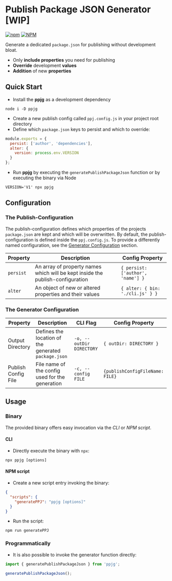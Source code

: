# Publish Package JSON Generator [WIP]

[![npm](https://img.shields.io/npm/v/ppjg)](https://www.npmjs.com/package/ppjg) [![NPM](https://img.shields.io/npm/l/ppjg)](https://lbesson.mit-license.org/)

Generate a dedicated `package.json` for publishing without development bloat.

- Only **include properties** you need for publishing
- **Override** development **values**
- **Addition** of new **properties**

## Quick Start

- Install the **ppjg** as a development dependency
````shell script
node i -D ppjg
````
- Create a new publish config called `ppj.config.js` in your project root directory
- Define which `package.json` keys to persist and which to override:
````javascript
module.exports = {
  persist: ['author', 'dependencies'],
  alter: {
    version: process.env.VERSION
  }
};
````
- Run **ppjg** by executing the `generatePublishPackageJson` function or by executing the binary via Node
````shell script
VERSION='V1' npx ppjg
````

## Configuration

### The Publish-Configuration

The publish-configuration defines which properties of the projects `package.json` are kept and which will be overwritten.
By default, the publish-configuration is defined inside the `ppj.config.js`.
To provide a differently named configuration, see the [Generator Configuration](#the-generator-configuration) section.

Property | Description | Config Property
---------|-------------|----------------
`persist`| An array of property names which will be kept inside the publish-configuration| `{ persist: ['author', 'name'] }` 
`alter`  | An object of new or altered properties and their values| `{ alter: { bin: './cli.js' } }` 

### The Generator Configuration

Property | Description | CLI Flag | Config Property
---------|-------------|----------|----------------
Output Directory|Defines the location of the generated `package.json`|`-o, --outDir DIRECTORY`|`{ outDir: DIRECTORY }`
Publish Config File|File name of the config used for the generation|`-c, --config FILE`|`{publishConfigFileName: FILE}`

## Usage

### Binary

The provided binary offers easy invocation via the _CLI_ or _NPM script_.

#### CLI

- Directly execute the binary with `npx`:
````shell script
npx ppjg [options]
````

#### NPM script

- Create a new script entry invoking the binary:
````json
{
  "scripts": {
    "generatePPJ": "ppjg [options]"
  }
}
````

- Run the script:
````shell script
npm run generatePPJ
````

### Programmatically

- It is also possible to invoke the generator function directly:
````javascript
import { generatePublishPackageJson } from 'ppjg';

generatePublishPackageJson();
````
